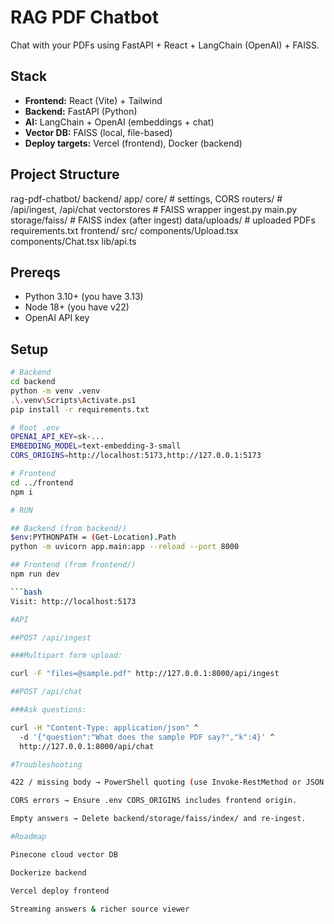 # RAG PDF Chatbot

Chat with your PDFs using FastAPI + React + LangChain (OpenAI) + FAISS.

## Stack
- **Frontend:** React (Vite) + Tailwind
- **Backend:** FastAPI (Python)
- **AI:** LangChain + OpenAI (embeddings + chat)
- **Vector DB:** FAISS (local, file-based)
- **Deploy targets:** Vercel (frontend), Docker (backend)

## Project Structure
rag-pdf-chatbot/
  backend/
    app/
      core/        # settings, CORS
      routers/     # /api/ingest, /api/chat
      vectorstores # FAISS wrapper
    ingest.py
    main.py
    storage/faiss/   # FAISS index (after ingest)
    data/uploads/    # uploaded PDFs
    requirements.txt
  frontend/
    src/
      components/Upload.tsx
      components/Chat.tsx
      lib/api.ts

## Prereqs
- Python 3.10+ (you have 3.13)
- Node 18+ (you have v22)
- OpenAI API key

## Setup
```bash
# Backend
cd backend
python -m venv .venv
.\.venv\Scripts\Activate.ps1
pip install -r requirements.txt

# Root .env
OPENAI_API_KEY=sk-...
EMBEDDING_MODEL=text-embedding-3-small
CORS_ORIGINS=http://localhost:5173,http://127.0.0.1:5173

# Frontend
cd ../frontend
npm i

# RUN

## Backend (from backend/)
$env:PYTHONPATH = (Get-Location).Path
python -m uvicorn app.main:app --reload --port 8000

## Frontend (from frontend/)
npm run dev

```bash
Visit: http://localhost:5173

#API

##POST /api/ingest

###Multipart form upload:

curl -F "files=@sample.pdf" http://127.0.0.1:8000/api/ingest

##POST /api/chat

###Ask questions:

curl -H "Content-Type: application/json" ^
  -d '{"question":"What does the sample PDF say?","k":4}' ^
  http://127.0.0.1:8000/api/chat

#Troubleshooting

422 / missing body → PowerShell quoting (use Invoke-RestMethod or JSON file).

CORS errors → Ensure .env CORS_ORIGINS includes frontend origin.

Empty answers → Delete backend/storage/faiss/index/ and re-ingest.

#Roadmap

Pinecone cloud vector DB

Dockerize backend

Vercel deploy frontend

Streaming answers & richer source viewer
